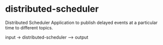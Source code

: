 # distributed-scheduler

Distributed Scheduler Application to publish delayed events at a particular time to different topics. 

input -> distributed-scheduler --> output